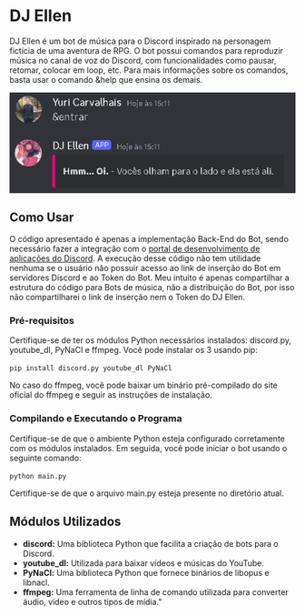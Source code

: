 # DJ Ellen

DJ Ellen é um bot de música para o Discord inspirado na personagem fictícia de uma aventura de RPG. O bot possui comandos para reproduzir música no canal de voz do Discord, com funcionalidades como pausar, retomar, colocar em loop, etc. Para mais informações sobre os comandos, basta usar o comando &help que ensina os demais.

<div style="display: flex; justify-content: space-around; align-items: center;">
    <img src="/imagensREADME/image.png" alt="Bot Ellen DJ" width="100%">
</div>

## Como Usar

O código apresentado é apenas a implementação Back-End do Bot, sendo necessário fazer a integração com o [portal de desenvolvimento de aplicações do Discord](https://discord.com/developers/docs/intro). A execução desse código não tem utilidade nenhuma se o usuário não possuir acesso ao link de inserção do Bot em servidores Discord e ao Token do Bot. Meu intuito é apenas compartilhar a estrutura do código para Bots de música, não a distribuição do Bot, por isso não compartilharei o link de inserção nem o Token do DJ Ellen.

### Pré-requisitos

Certifique-se de ter os módulos Python necessários instalados: discord.py, youtube_dl, PyNaCl e ffmpeg. Você pode instalar os 3 usando pip:

``pip install discord.py youtube_dl PyNaCl``

No caso do ffmpeg, você pode baixar um binário pré-compilado do site oficial do ffmpeg e seguir as instruções de instalação.

### Compilando e Executando o Programa

Certifique-se de que o ambiente Python esteja configurado corretamente com os módulos instalados. Em seguida, você pode iniciar o bot usando o seguinte comando:

`python main.py`

Certifique-se de que o arquivo main.py esteja presente no diretório atual.

## Módulos Utilizados

- **discord:** Uma biblioteca Python que facilita a criação de bots para o Discord.
- **youtube_dl:** Utilizada para baixar vídeos e músicas do YouTube.
- **PyNaCl:** Uma biblioteca Python que fornece binários de libopus e libnacl.
- **ffmpeg:** Uma ferramenta de linha de comando utilizada para converter áudio, vídeo e outros tipos de mídia."
